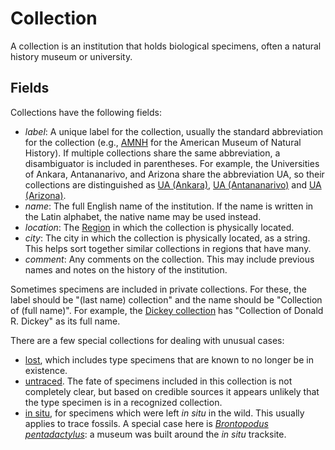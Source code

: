 # Collection

A collection is an institution that holds biological specimens, often
a natural history museum or university.

## Fields

Collections have the following fields:

- _label_: A unique label for the collection, usually the standard
  abbreviation for the collection (e.g., [AMNH](/c/AMNH) for the American
  Museum of Natural History). If multiple collections share the same
  abbreviation, a disambiguator is included in parentheses. For example,
  the Universities of Ankara, Antananarivo, and Arizona share the abbreviation
  UA, so their collections are distinguished as [UA (Ankara)](</c/UA_(Ankara)>),
  [UA (Antananarivo)](</c/UA_(Antananarivo)>) and [UA (Arizona)](</c/UA_(Arizona)>).
- _name_: The full English name of the institution. If the name is written in
  the Latin alphabet, the native name may be used instead.
- _location_: The [Region](region) in which the collection is physically located.
- _city_: The city in which the collection is physically located, as a string. This
  helps sort together similar collections in regions that have many.
- _comment_: Any comments on the collection. This may include previous names and
  notes on the history of the institution.

Sometimes specimens are included in private collections. For these, the label
should be "(last name) collection" and the name should be "Collection of (full name)".
For example, the [Dickey collection](/c/Dickey_collection) has "Collection of Donald
R. Dickey" as its full name.

There are a few special collections for dealing with unusual cases:

- [lost](/c/lost), which includes type specimens that are known to no longer
  be in existence.
- [untraced](/c/untraced). The fate of specimens included in this collection
  is not completely clear, but based on credible sources it appears unlikely
  that the type specimen is in a recognized collection.
- [in situ](/c/in_situ), for specimens which were left _in situ_ in the wild.
  This usually applies to trace fossils. A special case here is
  [_Brontopodus pentadactylus_](/n/83199): a museum was built around the
  _in situ_ tracksite.

